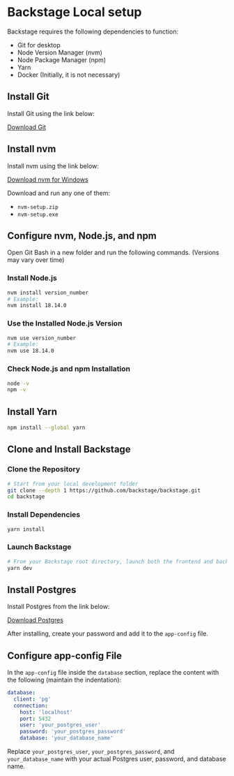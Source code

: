 # Backstage Local setup

Backstage requires the following dependencies to function:

- Git for desktop
- Node Version Manager (nvm)
- Node Package Manager (npm)
- Yarn
- Docker (Initially, it is not necessary)

## Install Git

Install Git using the link below:

[Download Git](https://git-scm.com/download/win)

## Install nvm

Install nvm using the link below:

[Download nvm for Windows](https://github.com/coreybutler/nvm-windows/releases)

Download and run any one of them:
- `nvm-setup.zip`
- `nvm-setup.exe`

## Configure nvm, Node.js, and npm

Open Git Bash in a new folder and run the following commands. (Versions may vary over time)

### Install Node.js

```sh
nvm install version_number
# Example:
nvm install 18.14.0
```

### Use the Installed Node.js Version

```sh
nvm use version_number
# Example:
nvm use 18.14.0
```

### Check Node.js and npm Installation

```sh
node -v
npm -v
```

## Install Yarn

```sh
npm install --global yarn
```

## Clone and Install Backstage

### Clone the Repository

```sh
# Start from your local development folder
git clone --depth 1 https://github.com/backstage/backstage.git
cd backstage
```

### Install Dependencies

```sh
yarn install
```

### Launch Backstage

```sh
# From your Backstage root directory, launch both the frontend and backend
yarn dev
```

## Install Postgres

Install Postgres from the link below:

[Download Postgres](https://www.enterprisedb.com/downloads/postgres-postgresql-downloads)

After installing, create your password and add it to the `app-config` file.

## Configure app-config File

In the `app-config` file inside the `database` section, replace the content with the following (maintain the indentation):

```yaml
database:
  client: 'pg'
  connection:
    host: 'localhost'
    port: 5432
    user: 'your_postgres_user'
    password: 'your_postgres_password'
    database: 'your_database_name'
```

Replace `your_postgres_user`, `your_postgres_password`, and `your_database_name` with your actual Postgres user, password, and database name.